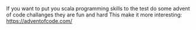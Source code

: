 If you want to put you scala programming skills to the test do some advent of code challanges they are fun and hard
This make it more interesting:
https://adventofcode.com/